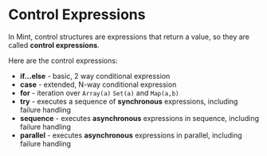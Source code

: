 # Control Expressions

In Mint, control structures are expressions that return a value, so they are called **control expressions**.

Here are the control expressions:

* **if...else** - basic, 2 way conditional expression
* **case** - extended, N-way conditional expression
* **for** - iteration over `Array(a)` `Set(a)` and `Map(a,b)`
* **try** - executes a sequence of **synchronous** expressions, including failure handling
* **sequence** - executes **asynchronous** expressions in sequence, including failure handling
* **parallel** - executes **asynchronous** expressions in parallel, including failure handling

